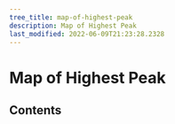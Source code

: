 ```yaml
---
tree_title: map-of-highest-peak
description: Map of Highest Peak
last_modified: 2022-06-09T21:23:28.2328
---
```


# Map of Highest Peak

## Contents
